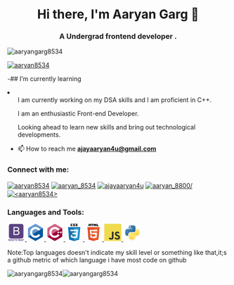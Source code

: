 <h1 align="center">Hi there, I'm Aaryan Garg 👋</h1>
<h3 align="center">A Undergrad frontend developer .</h3>

<p align="left"> <img src="https://komarev.com/ghpvc/?username=aaryangarg8534&label=Profile%20views&color=0e75b6&style=flat" alt="aaryangarg8534" /> </p>

<p align="left"> <a href="https://twitter.com/aaryan8534" target="blank"><img src="https://img.shields.io/twitter/follow/aaryan8534?logo=twitter&style=for-the-badge" alt="aaryan8534" /></a> </p>

-## I’m currently learning
<li><ul>I am currently working on my DSA skills and I am proficient in C++.</ul>
<ul>I am an enthusiastic Front-end Developer.</ul>
 <ul>Looking ahead to learn new skills and bring out technological developments.</ul></li>

- 📫 How to reach me **ajayaaryan4u@gmail.com**

<h3 align="left">Connect with me:</h3>
<p align="left">
<a href="https://twitter.com/aaryan8534" target="blank"><img align="center" src="https://raw.githubusercontent.com/rahuldkjain/github-profile-readme-generator/master/src/images/icons/Social/twitter.svg" alt="aaryan8534" height="30" width="40" /></a>
<a href="https://www.codechef.com/users/aaryan_8534" target="blank"><img align="center" src="https://cdn.jsdelivr.net/npm/simple-icons@3.1.0/icons/codechef.svg" alt="aaryan_8534" height="30" width="40" /></a>
<a href="https://www.hackerrank.com/ajayaaryan4u" target="blank"><img align="center" src="https://raw.githubusercontent.com/rahuldkjain/github-profile-readme-generator/master/src/images/icons/Social/hackerrank.svg" alt="ajayaaryan4u" height="30" width="40" /></a>
<a href="https://www.leetcode.com/aaryan_8800/" target="blank"><img align="center" src="https://raw.githubusercontent.com/rahuldkjain/github-profile-readme-generator/master/src/images/icons/Social/leet-code.svg" alt="aaryan_8800/" height="30" width="40" /></a>
<a href="https://auth.geeksforgeeks.org/user/<aaryan8534>" target="blank"><img align="center" src="https://raw.githubusercontent.com/rahuldkjain/github-profile-readme-generator/master/src/images/icons/Social/geeks-for-geeks.svg" alt="<aaryan8534>" height="30" width="40" /></a>
</p>

<h3 align="left">Languages and Tools:</h3>
<p align="left"> <a href="https://getbootstrap.com" target="_blank" rel="noreferrer"> <img src="https://raw.githubusercontent.com/devicons/devicon/master/icons/bootstrap/bootstrap-plain-wordmark.svg" alt="bootstrap" width="40" height="40"/> </a> <a href="https://www.cprogramming.com/" target="_blank" rel="noreferrer"> <img src="https://raw.githubusercontent.com/devicons/devicon/master/icons/c/c-original.svg" alt="c" width="40" height="40"/> </a> <a href="https://www.w3schools.com/cpp/" target="_blank" rel="noreferrer"> <img src="https://raw.githubusercontent.com/devicons/devicon/master/icons/cplusplus/cplusplus-original.svg" alt="cplusplus" width="40" height="40"/> </a> <a href="https://www.w3schools.com/css/" target="_blank" rel="noreferrer"> <img src="https://raw.githubusercontent.com/devicons/devicon/master/icons/css3/css3-original-wordmark.svg" alt="css3" width="40" height="40"/> </a> <a href="https://www.w3.org/html/" target="_blank" rel="noreferrer"> <img src="https://raw.githubusercontent.com/devicons/devicon/master/icons/html5/html5-original-wordmark.svg" alt="html5" width="40" height="40"/> </a> <a href="https://developer.mozilla.org/en-US/docs/Web/JavaScript" target="_blank" rel="noreferrer"> <img src="https://raw.githubusercontent.com/devicons/devicon/master/icons/javascript/javascript-original.svg" alt="javascript" width="40" height="40"/> </a> <a href="https://www.python.org" target="_blank" rel="noreferrer"> <img src="https://raw.githubusercontent.com/devicons/devicon/master/icons/python/python-original.svg" alt="python" width="40" height="40"/> </a> </p>
<p>Note:Top languages doesn't indicate my skill level or something like that,it;s a github metric of which language i have most code on github </p>
<p><img align="left" src="https://github-readme-stats.vercel.app/api/top-langs?username=aaryangarg8534&show_icons=true&locale=en&layout=compact" alt="aaryangarg8534" /></p>

<p>&nbsp;<img align="left" src="https://github-readme-stats.vercel.app/api?username=aaryangarg8534&show_icons=true&locale=en" alt="aaryangarg8534" /></p>


